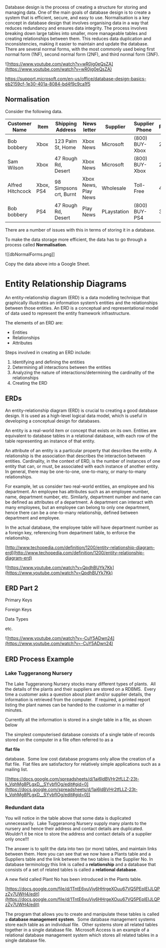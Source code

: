 Database design is the process of creating a structure for storing and managing data. One of the main goals of database design is to create a system that is efficient, secure, and easy to use. Normalisation is a key concept in database design that involves organising data in a way that reduces redundancy and ensures data integrity. The process involves breaking down large tables into smaller, more manageable tables and creating relationships between them. This reduces data duplication and inconsistencies, making it easier to maintain and update the database. There are several normal forms, with the most commonly used being first normal form (1NF), second normal form (2NF), and third normal form (3NF).

![https://www.youtube.com/watch?v=wR0jg0eQsZA](https://www.youtube.com/watch?v=wR0jg0eQsZA)

https://support.microsoft.com/en-us/office/database-design-basics-eb2159cf-1e30-401a-8084-bd4f9c9ca1f5

## Normalisation

Consider the following data.

|Customer Name|Item|Shipping Address|News letter|Supplier|Supplier Phone|Price|
|---|---|---|---|---|---|---|
|Bob bobbery|Xbox|123 Palm St, Home|Xbox News|Microsoft|(800) BUY-Xbox|250|
|Sam Wilson|Xbox|47 Rough Rd, Desert|Xbox News|Microsoft|(800) BUY-Xbox|250|
|Alfred Hitchcock|Xbox, PS4|98 Simpsons crt, Burnt|Xbox News, Play News|Wholesale|Toll-Free|450|
|Bob bobbery|PS4|47 Rough Rd, Desert|Play News|PLaystation|(800) BUY-PS4|300|

There are a number of issues with this in terms of storing it in a database.

To make the data storage more efficient, the data has to go through a process called **Normalisation**.

![[dbNormalForms.png]]

Copy the data above into a Google Sheet.

# Entity Relationship Diagrams
An entity-relationship diagram (ERD) is a data modelling technique that graphically illustrates an information system’s entities and the relationships between those entities. An ERD is a conceptual and representational model of data used to represent the entity framework infrastructure.

The elements of an ERD are:

- Entities
- Relationships
- Attributes

Steps involved in creating an ERD include:

1. Identifying and defining the entities
2. Determining all interactions between the entities
3. Analyzing the nature of interactions/determining the cardinality of the relationships
4. Creating the ERD

## ERDs

An entity-relationship diagram (ERD) is crucial to creating a good database design. It is used as a high-level logical data model, which is useful in developing a conceptual design for databases.

An entity is a real-world item or concept that exists on its own. Entities are equivalent to database tables in a relational database, with each row of the table representing an instance of that entity.

An attribute of an entity is a particular property that describes the entity. A relationship is the association that describes the interaction between entities. Cardinality, in the context of ERD, is the number of instances of one entity that can, or must, be associated with each instance of another entity. In general, there may be one-to-one, one-to-many, or many-to-many relationships.

For example, let us consider two real-world entities, an employee and his department. An employee has attributes such as an employee number, name, department number, etc. Similarly, department number and name can be defined as attributes of a department. A department can interact with many employees, but an employee can belong to only one department, hence there can be a one-to-many relationship, defined between department and employee.

In the actual database, the employee table will have department number as a foreign key, referencing from department table, to enforce the relationship.

[http://www.techopedia.com/definition/1200/entity-relationship-diagram-erd](http://www.techopedia.com/definition/1200/entity-relationship-diagram-erd)

![https://www.youtube.com/watch?v=QpdhBUYk7Kk](https://www.youtube.com/watch?v=QpdhBUYk7Kk)

## ERD **Part 2**

Primary Keys

Foreign Keys

Data Types

etc.

![https://www.youtube.com/watch?v=-CuY5ADwn24](https://www.youtube.com/watch?v=-CuY5ADwn24)

## **ERD Process Example**

### Lake Tuggeranong Nursery

The Lake Tuggeranong Nursery stocks many different types of plants.  All the details of the plants and their suppliers are stored on a RDBMS.  Every time a customer asks a question about plant and/or supplier details, the information is retrieved from the computer.  If required, a printed report listing the plant names can be handed to the customer in a matter of minutes.

Currently all the information is stored in a single table in a file, as shown below

The simplest computerised database consists of a single table of records stored on the computer in a file often referred to as a

**flat file**

database.  Some low cost database programs only allow the creation of a flat file.  Flat files are satisfactory for relatively simple applications such as a mailing list.

[[https://docs.google.com/spreadsheets/d/1ai6ldBVHr2tfLLZ-23t-k_VqhMg8PLgxD__SYybfIOg/edit#gid=0](https://docs.google.com/spreadsheets/d/1ai6ldBVHr2tfLLZ-23t-k_VqhMg8PLgxD__SYybfIOg/edit#gid=0]]

### **Redundant data**

You will notice in the table above that some data is duplicated unnecessarily.  Lake Tuggeranong Nursery supply many plants to the nursery and hence their address and contact details are duplicated.  Wouldn’t it be nice to store the address and contact details of a supplier only once!!!

The answer is to split the data into two (or more) tables, and maintain links between them. Here you can see that we now have a Plants table and a Suppliers table and the link between the two tables is the Supplier No. In database terminology this link is called a **relationship** and a database that consists of a set of related tables is called a **relational database**.

A new field called Plant No has been introduced in the Plants table.

[https://docs.google.com/file/d/1TntE6vuVjy6HHrgeXOuu67VQ5PEpIEIJLQPzZy7UWH4/edit](https://docs.google.com/file/d/1TntE6vuVjy6HHrgeXOuu67VQ5PEpIEIJLQPzZy7UWH4/edit)

The program that allows you to create and manipulate these tables is called a **database management system**.  Some database management systems store each table as an individual file.  Other systems store all related tables together in a single database file.  Microsoft Access is an example of a relational database management system which stores all related tables in a single database file.